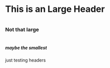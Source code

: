 # <h1> This is an Large Header
# <h3> Not that large
# <h5> maybe the smallest 

just testing headers
